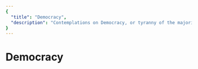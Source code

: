 ```yaml
---
{
  "title": "Democracy",
  "description": "Contemplations on Democracy, or tyranny of the majority. Towards Liberty is an archive of knowledge about Bitcoin, Economics and Natural Law."
}
---
```


# Democracy 
